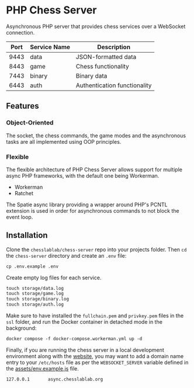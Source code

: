 # PHP Chess Server

Asynchronous PHP server that provides chess services over a WebSocket connection.

| Port | Service Name | Description |
| ---- | ------------ | ----------- |
| 9443 | data | JSON-formatted data |
| 8443 | game | Chess functionality |
| 7443 | binary | Binary data |
| 6443 | auth | Authentication functionality |

## Features

### Object-Oriented

The socket, the chess commands, the game modes and the asynchronous tasks are all implemented using OOP principles.

### Flexible

The flexible architecture of PHP Chess Server allows support for multiple async PHP frameworks, with the default one being Workerman.

- Workerman
- Ratchet

The Spatie async library providing a wrapper around PHP's PCNTL extension is used in order for asynchronous commands to not block the event loop.

## Installation

Clone the `chesslablab/chess-server` repo into your projects folder. Then `cd` the `chess-server` directory and create an `.env` file:

```txt
cp .env.example .env
```

Create empty log files for each service.

```txt
touch storage/data.log
touch storage/game.log
touch storage/binary.log
touch storage/auth.log
```

Make sure to have installed the `fullchain.pem` and `privkey.pem` files in the `ssl` folder, and run the Docker container in detached mode in the background:

```txt
docker compose -f docker-compose.workerman.yml up -d
```

Finally, if you are running the chess server in a local development environment along with the [website](https://github.com/chesslablab/website), you may want to add a domain name entry to your `/etc/hosts` file as per the `WEBSOCKET_SERVER` variable defined in the [assets/env.example.js](https://github.com/chesslablab/website/blob/main/assets/env.example.js) file.

```txt
127.0.0.1       async.chesslablab.org
```
